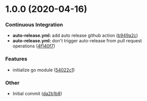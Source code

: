 # 1.0.0 (2020-04-16)

### Continuous Integration

- **auto-release.yml:** add auto release github action ([b949a2c](https://github.com/real-life-td/game-server/commit/b949a2c7d31e27d17daea288d64c17954884d15f))
- **auto-release.yml:** don't trigger auto-release from pull request operations ([4f140f7](https://github.com/real-life-td/game-server/commit/4f140f7f5560cd8694f7de7ae024c2a4986ac534))

### Features

- initialize go module ([54022c1](https://github.com/real-life-td/game-server/commit/54022c1359dcd8404b449291702a7e9110405197))

### Other

- Initial commit ([da2b1b8](https://github.com/real-life-td/game-server/commit/da2b1b81556c8a156fec201d849f6712b352ee5a))
